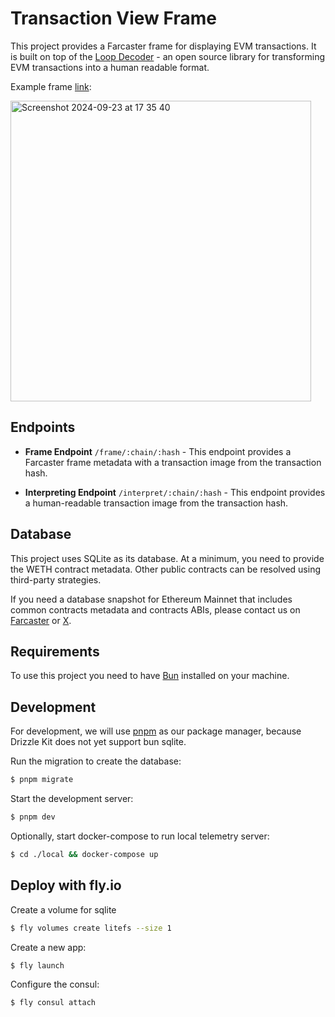 # Transaction View Frame

This project provides a Farcaster frame for displaying EVM transactions. It is built on top of the [Loop Decoder](https://github.com/3loop/loop-decoder) - an open source library for transforming EVM transactions into a human readable format.

Example frame [link](https://decoder-frame.fly.dev/frame/8453/0x338447269f00f845de2c0a544282892d9566f7d17373225a623c69f10a3abea2):

<img width="481" alt="Screenshot 2024-09-23 at 17 35 40" src="https://github.com/user-attachments/assets/90690d8b-1190-474a-ae89-019741c06ef9">

## Endpoints

- **Frame Endpoint** `/frame/:chain/:hash` - This endpoint provides a Farcaster frame metadata with a transaction image from the transaction hash.

- **Interpreting Endpoint** `/interpret/:chain/:hash` - This endpoint provides a human-readable transaction image from the transaction hash.

## Database

This project uses SQLite as its database. At a minimum, you need to provide the WETH contract metadata. Other public contracts can be resolved using third-party strategies.

If you need a database snapshot for Ethereum Mainnet that includes common contracts metadata and contracts ABIs, please contact us on [Farcaster](https://warpcast.com/nastya) or [X](https://x.com/3loop_io).

## Requirements

To use this project you need to have [Bun](https://bun.sh/) installed on your machine.

## Development

For development, we will use [pnpm](https://pnpm.io/) as our package manager, because Drizzle Kit does not yet support bun sqlite.

Run the migration to create the database:

```bash
$ pnpm migrate
```

Start the development server:

```bash
$ pnpm dev
```

Optionally, start docker-compose to run local telemetry server:

```bash
$ cd ./local && docker-compose up
```

## Deploy with fly.io

Create a volume for sqlite

```bash
$ fly volumes create litefs --size 1
```

Create a new app:

```bash
$ fly launch
```

Configure the consul:

```bash
$ fly consul attach
```
